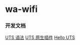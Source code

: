 # wa-wifi
### 开发文档
[UTS 语法](https://uniapp.dcloud.net.cn/tutorial/syntax-uts.html)
[UTS 原生插件](https://uniapp.dcloud.net.cn/plugin/uts-plugin.html)
[Hello UTS](https://gitcode.net/dcloud/hello-uts/-/tree/dev)